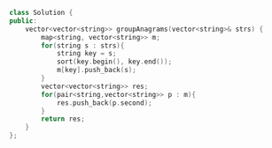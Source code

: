 <!--
 * @Author: your name
 * @Date: 2020-12-14 10:31:23
 * @LastEditTime: 2020-12-14 10:31:37
 * @LastEditors: Please set LastEditors
 * @Description: In User Settings Edit
 * @FilePath: /projects/leetcode/49. 字母异位词分组.md
-->
```c++
class Solution {
public:
    vector<vector<string>> groupAnagrams(vector<string>& strs) {
        map<string, vector<string>> m;
        for(string s : strs){
            string key = s;
            sort(key.begin(), key.end());
            m[key].push_back(s);
        }
        vector<vector<string>> res;
        for(pair<string,vector<string>> p : m){
            res.push_back(p.second);
        }
        return res;
    }
};
```